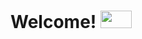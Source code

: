 ### <h1 float=left> Welcome! <img src="https://i.pinimg.com/originals/e5/8d/f8/e58df8d6d52fdacff26be2fa57edc92f.gif" height="28px" width="50px"> </h1> 




<!--
**adhirajsen97/adhirajsen97** is a ✨ _special_ ✨ repository because its `README.md` (this file) appears on your GitHub profile.

Here are some ideas to get you started:

- 🔭 I’m currently working on ...
- 🌱 I’m currently learning ...
- 👯 I’m looking to collaborate on ...
- 🤔 I’m looking for help with ...
- 💬 Ask me about ...
- 📫 How to reach me: ...
- 😄 Pronouns: ...
- ⚡ Fun fact: ...
-->
